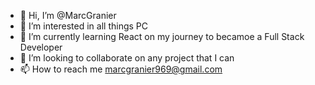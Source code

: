 - 👋 Hi, I’m @MarcGranier
- 👀 I’m interested in all things PC
- 🌱 I’m currently learning React on my journey to becamoe a Full Stack Developer
- 💞️ I’m looking to collaborate on any project that I can
- 📫 How to reach me marcgranier969@gmail.com

<!---
MarcGranier/MarcGranier is a ✨ special ✨ repository because its `README.md` (this file) appears on your GitHub profile.
You can click the Preview link to take a look at your changes.
--->
